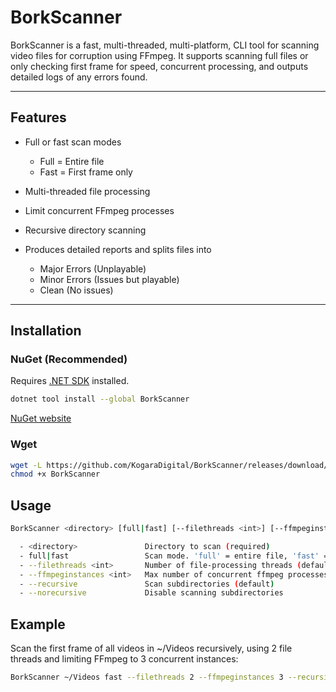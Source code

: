 # BorkScanner

BorkScanner is a fast, multi-threaded, multi-platform, CLI tool for scanning video files for corruption using FFmpeg. It supports scanning full files or only checking first frame for speed, concurrent processing, and outputs detailed logs of any errors found.

---

## Features

- Full or fast scan modes
  - Full = Entire file
  - Fast = First frame only

- Multi-threaded file processing

- Limit concurrent FFmpeg processes

- Recursive directory scanning

- Produces detailed reports and splits files into
  - Major Errors (Unplayable)
  - Minor Errors (Issues but playable)
  - Clean (No issues)

---

## Installation

### NuGet (Recommended)
Requires [.NET SDK](https://dotnet.microsoft.com/en-us/download) installed.
```bash
dotnet tool install --global BorkScanner
```
[NuGet website](https://www.nuget.org/packages/BorkScanner/)

### Wget

``` bash
wget -L https://github.com/KogaraDigital/BorkScanner/releases/download/v0.1.4/BorkScanner
chmod +x BorkScanner
```

## Usage 
```bash
BorkScanner <directory> [full|fast] [--filethreads <int>] [--ffmpeginstances <int>] [--recursive|--norecursive]

  - <directory>               Directory to scan (required)
  - full|fast                 Scan mode. 'full' = entire file, 'fast' = first frame only (default: full)
  - --filethreads <int>       Number of file-processing threads (default: logical processors / 2)
  - --ffmpeginstances <int>   Max number of concurrent ffmpeg processes (default: 4)
  - --recursive               Scan subdirectories (default)
  - --norecursive             Disable scanning subdirectories
```

## Example
Scan the first frame of all videos in ~/Videos recursively, using 2 file threads and limiting FFmpeg to 3 concurrent instances:
```bash
BorkScanner ~/Videos fast --filethreads 2 --ffmpeginstances 3 --recursive
```


